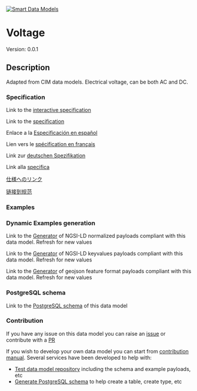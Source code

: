 [![Smart Data Models](https://smartdatamodels.org/wp-content/uploads/2022/01/SmartDataModels_logo.png "Logo")](https://smartdatamodels.org)
# Voltage
Version: 0.0.1

## Description 

Adapted from CIM data models. Electrical voltage, can be both AC and DC.
### Specification

Link to the [interactive specification](https://swagger.lab.fiware.org/?url=https://smart-data-models.github.io/dataModel.EnergyCIM/Voltage/swagger.yaml)

Link to the [specification](https://github.com/smart-data-models/dataModel.EnergyCIM/blob/master/Voltage/doc/spec.md)

Enlace a la [Especificación en español](https://github.com/smart-data-models/dataModel.EnergyCIM/blob/master/Voltage/doc/spec_ES.md)

Lien vers le [spécification en français](https://github.com/smart-data-models/dataModel.EnergyCIM/blob/master/Voltage/doc/spec_FR.md)

Link zur [deutschen Spezifikation](https://github.com/smart-data-models/dataModel.EnergyCIM/blob/master/Voltage/doc/spec_DE.md)

Link alla [specifica](https://github.com/smart-data-models/dataModel.EnergyCIM/blob/master/Voltage/doc/spec_IT.md)

[仕様へのリンク](https://github.com/smart-data-models/dataModel.EnergyCIM/blob/master/Voltage/doc/spec_JA.md)

[链接到规范](https://github.com/smart-data-models/dataModel.EnergyCIM/blob/master/Voltage/doc/spec_ZH.md)
### Examples
### Dynamic Examples generation

Link to the [Generator](https://smartdatamodels.org/extra/ngsi-ld_generator.php?schemaUrl=https://raw.githubusercontent.com/smart-data-models/dataModel.EnergyCIM/master/Voltage/schema.json&email=info@smartdatamodels.org) of NGSI-LD normalized payloads compliant with this data model. Refresh for new values

Link to the [Generator](https://smartdatamodels.org/extra/ngsi-ld_generator_keyvalues.php?schemaUrl=https://raw.githubusercontent.com/smart-data-models/dataModel.EnergyCIM/master/Voltage/schema.json&email=info@smartdatamodels.org) of NGSI-LD keyvalues payloads compliant with this data model. Refresh for new values

Link to the [Generator](https://smartdatamodels.org/extra/geojson_features_generator.php?schemaUrl=https://raw.githubusercontent.com/smart-data-models/dataModel.EnergyCIM/master/Voltage/schema.json&email=info@smartdatamodels.org) of geojson feature format payloads compliant with this data model. Refresh for new values
### PostgreSQL schema

Link to the [PostgreSQL schema](https://smart-data-models.github.io/dataModel.EnergyCIM/Voltage/schema.sql) of this data model
### Contribution

 If you have any issue on this data model you can raise an [issue](https://github.com/smart-data-models/dataModel.EnergyCIM/issues)  or contribute with a [PR](https://github.com/smart-data-models/dataModel.EnergyCIM/pulls)

 If you wish to develop your own data model you can start from [contribution manual](https://bit.ly/contribution_manual). Several services have been developed to help with: 
 - [Test data model repository](https://smartdatamodels.org/index.php/data-models-contribution-api/) including the schema and example payloads, etc
 - [Generate PostgreSQL schema](https://smartdatamodels.org/index.php/sql-service/) to help create a table, create type, etc